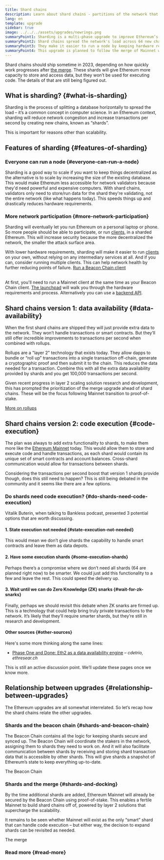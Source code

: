 ```yaml
---
title: Shard chains
description: Learn about shard chains - partitions of the network that give Ethereum more transaction capacity and make it easier to run.
lang: en
template: upgrade
sidebar: true
image: ../../../assets/upgrades/newrings.png
summaryPoint1: Sharding is a multi-phase upgrade to improve Ethereum’s scalability and capacity.
summaryPoint2: Shard chains spread the network's load across 64 new chains.
summaryPoint3: They make it easier to run a node by keeping hardware requirements low.
summaryPoint4: This upgrade is planned to follow the merge of Mainnet with the Beacon Chain.
---
```


<UpgradeStatus dateKey="page-upgrades-shards-date">
    Shard chains should ship sometime in 2023, depending on how quickly work progresses after <a href="/upgrades/merge/">the merge</a>. These shards will give Ethereum more capacity to store and access data, but they won’t be used for executing code. The details of that are still being figured out.
</UpgradeStatus>

## What is sharding? {#what-is-sharding}

Sharding is the process of splitting a database horizontally to spread the load – it’s a common concept in computer science. In an Ethereum context, sharding will reduce network congestion and increase transactions per second by creating new chains, known as “shards”.

This is important for reasons other than scalability.

## Features of sharding {#features-of-sharding}

### Everyone can run a node {#everyone-can-run-a-node}

Sharding is a good way to scale if you want to keep things decentralized as the alternative is to scale by increasing the size of the existing database. This would make Ethereum less accessible for network validators because they'd need powerful and expensive computers. With shard chains, validators only need to store/run data for the shard they're validating, not the entire network (like what happens today). This speeds things up and drastically reduces hardware requirements.

### More network participation {#more-network-participation}

Sharding will eventually let you run Ethereum on a personal laptop or phone. So more people should be able to participate, or run [clients](/developers/docs/nodes-and-clients/), in a sharded Ethereum. This will increase security because the more decentralized the network, the smaller the attack surface area.

With lower hardware requirements, sharding will make it easier to run [clients](/developers/docs/nodes-and-clients/) on your own, without relying on any intermediary services at all. And if you can, consider running multiple clients. This can help network health by further reducing points of failure. [Run a Beacon Chain client](/upgrades/get-involved/)

<br />

<InfoBanner isWarning={true}>
  At first, you'll need to run a Mainnet client at the same time as your Beacon Chain client. <a href="https://launchpad.ethereum.org" target="_blank">The launchpad</a> will walk you through the hardware requirements and process. Alternatively you can use a <a href="/developers/docs/apis/backend/#available-libraries">backend API</a>.
</InfoBanner>

## Shard chains version 1: data availability {#data-availability}

When the first shard chains are shipped they will just provide extra data to the network. They won’t handle transactions or smart contracts. But they’ll still offer incredible improvements to transactions per second when combined with rollups.

Rollups are a "layer 2" technology that exists today. They allow dapps to bundle or “roll up” transactions into a single transaction off-chain, generate a cryptographic proof and then submit it to the chain. This reduces the data needed for a transaction. Combine this with all the extra data availability provided by shards and you get 100,000 transactions per second.

<InfoBanner isWarning={false}>
  Given recent progress in layer 2 scaling solution research and development, this has prompted the prioritization of the merge upgrade ahead of shard chains. These will be the focus following Mainnet transition to proof-of-stake.

[More on rollups](/developers/docs/scaling/layer-2-rollups/)
</InfoBanner>

## Shard chains version 2: code execution {#code-execution}

The plan was always to add extra functionality to shards, to make them more like the [Ethereum Mainnet](/glossary/#mainnet) today. This would allow them to store and execute code and handle transactions, as each shard would contain its unique set of smart contracts and account balances. Cross-shard communication would allow for transactions between shards.

Considering the transactions per second boost that version 1 shards provide though, does this still need to happen? This is still being debated in the community and it seems like there are a few options.

### Do shards need code execution? {#do-shards-need-code-execution}

Vitalik Buterin, when talking to Bankless podcast, presented 3 potential options that are worth discussing.

<YouTube id="-R0j5AMUSzA" start="5841" />

#### 1. State execution not needed {#state-execution-not-needed}

This would mean we don’t give shards the capability to handle smart contracts and leave them as data depots.

#### 2. Have some execution shards {#some-execution-shards}

Perhaps there’s a compromise where we don’t need all shards (64 are planned right now) to be smarter. We could just add this functionality to a few and leave the rest. This could speed the delivery up.

#### 3. Wait until we can do Zero Knowledge (ZK) snarks {#wait-for-zk-snarks}

Finally, perhaps we should revisit this debate when ZK snarks are firmed up. This is a technology that could help bring truly private transactions to the network. It’s likely that they’ll require smarter shards, but they’re still in research and development.

#### Other sources {#other-sources}

Here's some more thinking along the same lines:

- [Phase One and Done: Eth2 as a data availability engine](https://ethresear.ch/t/phase-one-and-done-eth2-as-a-data-availability-engine/5269/8) – _cdetrio, ethresear.ch_

This is still an active discussion point. We’ll update these pages once we know more.

## Relationship between upgrades {#relationship-between-upgrades}

The Ethereum upgrades are all somewhat interrelated. So let’s recap how the shard chains relate the other upgrades.

### Shards and the beacon chain {#shards-and-beacon-chain}

The Beacon Chain contains all the logic for keeping shards secure and synced up. The Beacon Chain will coordinate the stakers in the network, assigning them to shards they need to work on. And it will also facilitate communication between shards by receiving and storing shard transaction data that is accessible by other shards. This will give shards a snapshot of Ethereum’s state to keep everything up-to-date.

<ButtonLink to="/upgrades/beacon-chain/">
  The Beacon Chain
</ButtonLink>

### Shards and the merge {#shards-and-docking}

By the time additional shards are added, Ethereum Mainnet will already be secured by the Beacon Chain using proof-of-stake. This enables a fertile Mainnet to build shard chains off of, powered by layer 2 solutions that supercharge the scalability.

It remains to be seen whether Mainnet will exist as the only “smart” shard that can handle code execution – but either way, the decision to expand shards can be revisited as needed.

<ButtonLink to="/upgrades/merge/">
  The merge
</ButtonLink>

<Divider />

### Read more {#read-more}

<ShardChainsList />
